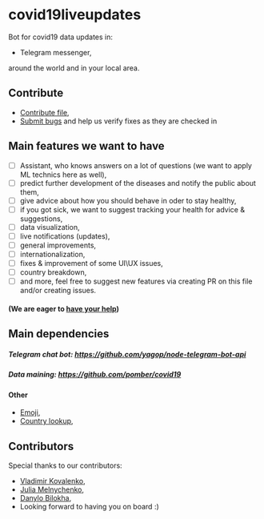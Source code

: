 # covid19liveupdates
Bot for covid19 data updates in:

- Telegram messenger,

around the world and in your local area. 

## Contribute
- <a href='https://github.com/danbilokha/covid19liveupdates/tree/master/CONTRIBUTING.md'>Contribute file</a>,
- <a href='https://github.com/danbilokha/covid19liveupdates/issues'>Submit bugs</a> and help us verify fixes as they are checked in

## Main features we want to have
- [ ] Assistant, who knows answers on a lot of questions (we want to apply ML technics here as well), 
- [ ] predict further development of the diseases and notify the public about them,
- [ ] give advice about how you should behave in oder to stay healthy, 
- [ ] if you got sick, we want to suggest tracking your health for advice & suggestions,
- [ ] data visualization,
- [ ] live notifications (updates), 
- [ ] general improvements, 
- [ ] internationalization, 
- [ ] fixes & improvement of some UI\UX issues, 
- [ ] country breakdown,
- [ ] and more, feel free to suggest new features via creating PR on this file and/or creating issues. 

####  (We are eager to <a href='https://github.com/danbilokha/covid19liveupdates/tree/master/CONTRIBUTING.md'>have your help</a>)

## Main dependencies 
##### Telegram chat bot: https://github.com/yagop/node-telegram-bot-api
##### Data maining: https://github.com/pomber/covid19 

#### Other
- <a href="https://github.com/meeDamian/country-emoji">Emoji</a>,
- <a href="https://github.com/richorama/country-code-lookup">Country lookup</a>,

## Contributors
Special thanks to our contributors:
- <a href='https://github.com/Proladge'>Vladimir Kovalenko</a>,
- <a href='https://github.com/jmelnich'>Julia Melnychenko</a>,
- <a href='https://github.com/danbilokha'>Danylo Bilokha</a>,
- Looking forward to having you on board :)
